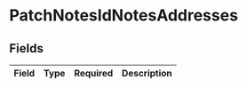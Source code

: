 # PatchNotesIdNotesAddresses


## Fields

| Field       | Type        | Required    | Description |
| ----------- | ----------- | ----------- | ----------- |